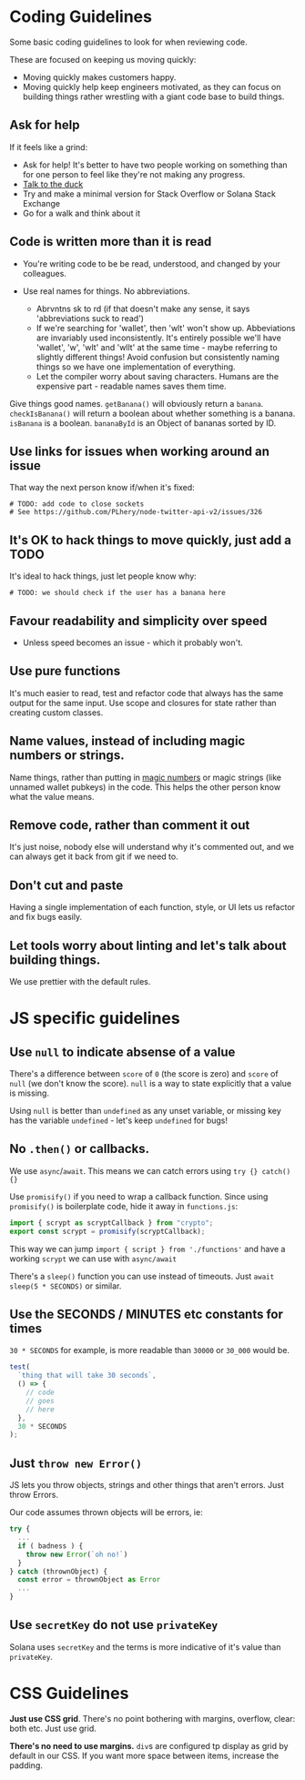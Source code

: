 # Coding Guidelines

Some basic coding guidelines to look for when reviewing code.

These are focused on keeping us moving quickly:

- Moving quickly makes customers happy.
- Moving quickly help keep engineers motivated, as they can focus on building things rather wrestling with a giant code base to build things.

## Ask for help

If it feels like a grind:

- Ask for help! It's better to have two people working on something than for one person to feel like they're not making any progress.
- [Talk to the duck](https://www.mindovermachines.com/when-you-get-stuck-talk-to-the-duck/)
- Try and make a minimal version for Stack Overflow or Solana Stack Exchange
- Go for a walk and think about it

## Code is written more than it is read

- You're writing code to be be read, understood, and changed by your colleagues.

- Use real names for things. No abbreviations.
  - Abrvntns sk to rd (if that doesn't make any sense, it says 'abbreviations suck to read')
  - If we're searching for 'wallet', then 'wlt' won't show up. Abbeviations are invariably used inconsistently. It's entirely possible we'll have 'wallet', 'w', 'wlt' and 'wllt' at the same time - maybe referring to slightly different things! Avoid confusion but consistently naming things so we have one implementation of everything.
  - Let the compiler worry about saving characters. Humans are the expensive part - readable names saves them time.

Give things good names. `getBanana()` will obviously return a `banana`. `checkIsBanana()` will return a boolean about whether something is a banana. `isBanana` is a boolean. `bananaById` is an Object of bananas sorted by ID.

## Use links for issues when working around an issue

That way the next person know if/when it's fixed:

```
# TODO: add code to close sockets
# See https://github.com/PLhery/node-twitter-api-v2/issues/326
```

## It's OK to hack things to move quickly, just add a TODO

It's ideal to hack things, just let people know why:

```
# TODO: we should check if the user has a banana here
```

## Favour readability and simplicity over speed

- Unless speed becomes an issue - which it probably won't.

## Use pure functions

It's much easier to read, test and refactor code that always has the same output for the same input. Use scope and closures for state rather than creating custom classes.

## Name values, instead of including magic numbers or strings.

Name things, rather than putting in [magic numbers](<https://en.wikipedia.org/wiki/Magic_number_(programming)#Unnamed_numerical_constants>) or magic strings (like unnamed wallet pubkeys) in the code. This helps the other person know what the value means.

## Remove code, rather than comment it out

It's just noise, nobody else will understand why it's commented out, and we can always get it back from git if we need to.

## Don't cut and paste

Having a single implementation of each function, style, or UI lets us refactor and fix bugs easily.

## Let tools worry about linting and let's talk about building things.

We use prettier with the default rules.

# JS specific guidelines

## Use `null` to indicate absense of a value

There's a difference between `score` of `0` (the score is zero) and `score` of `null` (we don't know the score). `null` is a way to state explicitly that a value is missing.

Using `null` is better than `undefined` as any unset variable, or missing key has the variable `undefined` - let's keep `undefined` for bugs!

## No `.then()` or callbacks.

We use `async`/`await`. This means we can catch errors using `try {} catch() {}`

Use `promisify()` if you need to wrap a callback function. Since using `promisify()` is boilerplate code, hide it away in `functions.js`:

```typescript
import { scrypt as scryptCallback } from "crypto";
export const scrypt = promisify(scryptCallback);
```

This way we can jump `import { script } from './functions'` and have a working `scrypt` we can use with `async/await`

There's a `sleep()` function you can use instead of timeouts. Just `await sleep(5 * SECONDS)` or similar.

## Use the SECONDS / MINUTES etc constants for times

`30 * SECONDS` for example, is more readable than `30000` or `30_000` would be.

```typescript
test(
  `thing that will take 30 seconds`,
  () => {
    // code
    // goes
    // here
  },
  30 * SECONDS
);
```

## Just `throw new Error()`

JS lets you throw objects, strings and other things that aren't errors. Just throw Errors.

Our code assumes thrown objects will be errors, ie:

```typescript
try {
  ...
  if ( badness ) {
    throw new Error(`oh no!`)
  }
} catch (thrownObject) {
  const error = thrownObject as Error
  ...
}
```

## Use `secretKey` do not use `privateKey`

Solana uses `secretKey` and the terms is more indicative of it's value than `privateKey`.

# CSS Guidelines

**Just use CSS grid**. There's no point bothering with margins, overflow, clear: both etc. Just use grid.

**There's no need to use margins.** `div`s are configured tp display as grid by default in our CSS. If you want more space between items, increase the padding.
